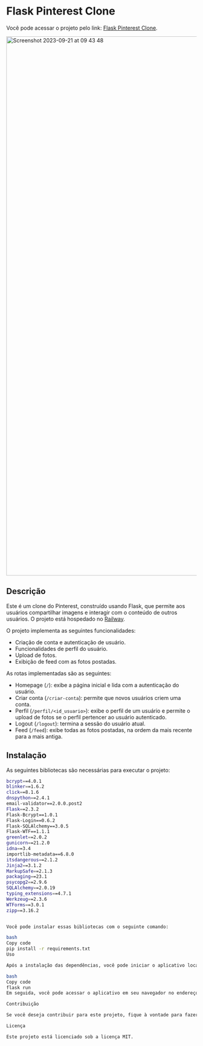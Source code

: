 # Flask Pinterest Clone

Você pode acessar o projeto pelo link: [Flask Pinterest Clone](https://flask-pinterest-clone-production.up.railway.app/?next=%2Fperfil%2F2).


<img width="1426" alt="Screenshot 2023-09-21 at 09 43 48" src="https://github.com/thiarly/flask-pinterest-clone/assets/13594903/033def63-faa4-4b9d-b525-69353d58763a">



## Descrição

Este é um clone do Pinterest, construído usando Flask, que permite aos usuários compartilhar imagens e interagir com o conteúdo de outros usuários. O projeto está hospedado no [Railway](https://railway.app/).

O projeto implementa as seguintes funcionalidades:

- Criação de conta e autenticação de usuário.
- Funcionalidades de perfil do usuário.
- Upload de fotos.
- Exibição de feed com as fotos postadas.

As rotas implementadas são as seguintes:

- Homepage (`/`): exibe a página inicial e lida com a autenticação do usuário.
- Criar conta (`/criar-conta`): permite que novos usuários criem uma conta.
- Perfil (`/perfil/<id_usuario>`): exibe o perfil de um usuário e permite o upload de fotos se o perfil pertencer ao usuário autenticado.
- Logout (`/logout`): termina a sessão do usuário atual.
- Feed (`/feed`): exibe todas as fotos postadas, na ordem da mais recente para a mais antiga.

## Instalação

As seguintes bibliotecas são necessárias para executar o projeto:

```bash
bcrypt==4.0.1
blinker==1.6.2
click==8.1.6
dnspython==2.4.1
email-validator==2.0.0.post2
Flask==2.3.2
Flask-Bcrypt==1.0.1
Flask-Login==0.6.2
Flask-SQLAlchemy==3.0.5
Flask-WTF==1.1.1
greenlet==2.0.2
gunicorn==21.2.0
idna==3.4
importlib-metadata==6.8.0
itsdangerous==2.1.2
Jinja2==3.1.2
MarkupSafe==2.1.3
packaging==23.1
psycopg2==2.9.6
SQLAlchemy==2.0.19
typing_extensions==4.7.1
Werkzeug==2.3.6
WTForms==3.0.1
zipp==3.16.2


Você pode instalar essas bibliotecas com o seguinte comando:

bash
Copy code
pip install -r requirements.txt
Uso

Após a instalação das dependências, você pode iniciar o aplicativo localmente com o seguinte comando:

bash
Copy code
flask run
Em seguida, você pode acessar o aplicativo em seu navegador no endereço http://localhost:5000.

Contribuição

Se você deseja contribuir para este projeto, fique à vontade para fazer um fork e enviar um pull request.

Licença

Este projeto está licenciado sob a licença MIT.
